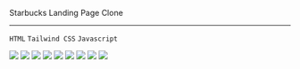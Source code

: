 Starbucks Landing Page Clone <br>
<hr>

```HTML``` ```Tailwind CSS``` ```Javascript```

![](starbucks-home-one.png)
![](images/starbucks-home-two.png)
![](images/starbucks-home-three.png)
![](images/starbucks-home-four.png)
![](images/starbucks-home-six.png)
![](images/starbucks-menu-one.png)
![](images/starbucks-menu-two.png)
![](images/starbucks-menu-three.png)
![](images/starbucks-error-screen.png)

